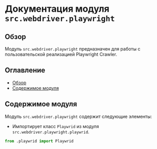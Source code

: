 # Документация модуля `src.webdriver.playwright`

## Обзор

Модуль `src.webdriver.playwright` предназначен для работы с пользовательской реализацией Playwright Crawler.

## Оглавление

-   [Обзор](#обзор)
-   [Содержимое модуля](#содержимое-модуля)

## Содержимое модуля

Модуль `src.webdriver.playwright` содержит следующие элементы:

-   Импортирует класс `Playwrid` из модуля `src.webdriver.playwright.playwrid`.

```python
from .playwrid import Playwrid